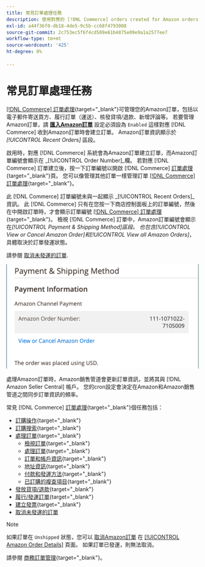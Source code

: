 ```yaml
---
title: 常見訂單處理任務
description: 使用對應的 [!DNL Commerce] orders created for Amazon orders to manage order activity and processing in the [!UICONTROL Commerce] 管理員。
exl-id: a44f36f0-db18-4de5-9c5b-cc68f4793008
source-git-commit: 2c753ec5f6f4cd509e61b4875e09e9a1a2577ee7
workflow-type: tm+mt
source-wordcount: '425'
ht-degree: 0%

---
```


# 常見訂單處理任務

[[!DNL Commerce] 訂單處理](https://docs.magento.com/user-guide/sales/order-processing.html){target=&quot;_blank&quot;}可管理您的Amazon訂單，包括以電子郵件寄送買方、履行訂單（運送）、核發貸項/退款、新增評論等。 若要管理Amazon訂單，請 [**匯入Amazon訂單**](./order-settings.md) 設定必須設為 `Enabled` 這樣對應 [!DNL Commerce] 收到Amazon訂單時會建立訂單。 Amazon訂單資訊顯示於 *[!UICONTROL Recent Orders]* 區段。

啟用時，對應 [!DNL Commerce] 系統會為Amazon訂單建立訂單，而Amazon訂單編號會顯示在 _[!UICONTROL Order Number]_欄。 若對應 [!DNL Commerce] 訂單建立後，按一下訂單編號以開啟 [!DNL Commerce] [訂單處理](https://docs.magento.com/user-guide/sales/order-processing.html){target=&quot;_blank&quot;}頁。 您可以像管理其他訂單一樣管理訂單 [[!DNL Commerce] 訂單處理](https://docs.magento.com/user-guide/sales/order-processing.html){target=&quot;_blank&quot;}。

此 [!DNL Commerce] 訂單編號未與一起顯示 _[!UICONTROL Recent Orders]_資訊。 此 [!DNL Commerce] 只有在您按一下商店控制面板上的訂單編號，然後在中開啟訂單時，才會顯示訂單編號 [[!DNL Commerce] 訂單處理](https://docs.magento.com/user-guide/sales/order-processing.html){target=&quot;_blank&quot;}。 檢視 [!DNL Commerce] 訂單中，Amazon訂單編號會顯示在&#x200B;*[!UICONTROL Payment & Shipping Method]*區段。 也包含&#x200B;*[!UICONTROL View or Cancel Amazon Order]*和&#x200B;*[!UICONTROL View all Amazon Orders]*，具體取決於訂單發運狀態。

請參閱 [取消未發運的訂單](./cancel-unshipped-order.md).

![Amazon商務訂單中的訂單資訊](assets/amazon-order-number-payment-info.png)

處理Amazon訂單時，Amazon銷售管道會更新訂單資訊，並將其與 [!DNL Amazon Seller Central] 帳戶。 您的cron設定會決定在Amazon和Amazon銷售管道之間同步訂單資訊的頻率。

常見 [!DNL Commerce] [訂單處理](https://docs.magento.com/user-guide/sales/order-processing.html){target=&quot;_blank&quot;}個任務包括：

- [訂購操作](https://docs.magento.com/user-guide/sales/order-actions.html){target=&quot;_blank&quot;}
- [訂購搜索](https://docs.magento.com/user-guide/sales/orders-search.html){target=&quot;_blank&quot;}
- [處理訂單](https://docs.magento.com/user-guide/sales/order-processing.html){target=&quot;_blank&quot;}
   - [檢視訂單](https://docs.magento.com/user-guide/sales/order-processing.html#view-an-order){target=&quot;_blank&quot;}
   - [處理訂單](https://docs.magento.com/user-guide/sales/order-processing.html#process-an-order){target=&quot;_blank&quot;}
   - [訂單和帳戶資訊](https://docs.magento.com/user-guide/sales/order-processing.html#order-and-account-information){target=&quot;_blank&quot;}
   - [地址資訊](https://docs.magento.com/user-guide/sales/order-processing.html#address-information){target=&quot;_blank&quot;}
   - [付款和發運方法](https://docs.magento.com/user-guide/sales/order-processing.html#payment--shipping-method){target=&quot;_blank&quot;}
   - [已訂購的複查項目](https://docs.magento.com/user-guide/sales/order-processing.html#review-items-ordered){target=&quot;_blank&quot;}
- [發放貸項/退款](https://docs.magento.com/user-guide/sales/credit-memo-create.html){target=&quot;_blank&quot;}
- [履行/發運訂單](https://docs.magento.com/user-guide/sales/shipments-create.html){target=&quot;_blank&quot;}
- [建立發票](https://docs.magento.com/user-guide/sales/invoice-create.html){target=&quot;_blank&quot;}
- [取消未發運的訂單](./cancel-unshipped-order.md)

>[!NOTE]
>
>如果訂單在 `Unshipped` 狀態，您可以 [取消Amazon訂單](./cancel-unshipped-order.md) 在 [[!UICONTROL Amazon Order Details]](./amazon-order-details.md) 頁面。 如果訂單已發運，則無法取消。

請參閱 [商務訂單管理](https://docs.magento.com/user-guide/sales/order-management.html){target=&quot;_blank&quot;}。

